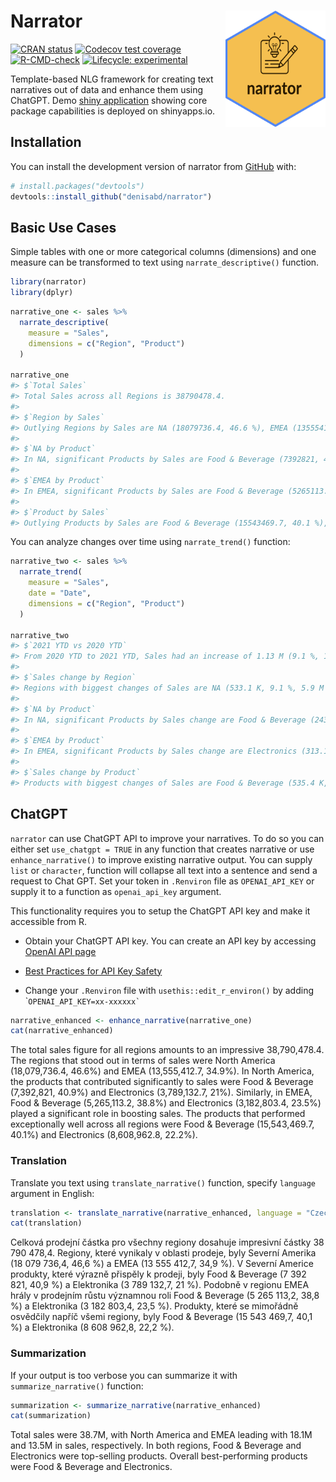 
<!-- README.md is generated from README.Rmd. Please edit that file -->

# Narrator <img src="man/figures/hex.png" align="right" width="160"/>

<!-- badges: start -->

[![CRAN
status](https://www.r-pkg.org/badges/version/narrator)](https://CRAN.R-project.org/package=narrator)
[![Codecov test
coverage](https://codecov.io/gh/denisabd/narrator/branch/main/graph/badge.svg)](https://app.codecov.io/gh/denisabd/narrator?branch=main)
[![R-CMD-check](https://github.com/denisabd/narrator/actions/workflows/R-CMD-check.yaml/badge.svg)](https://github.com/denisabd/narrator/actions/workflows/R-CMD-check.yaml)
[![Lifecycle:
experimental](https://img.shields.io/badge/lifecycle-experimental-orange.svg)](https://lifecycle.r-lib.org/articles/stages.html#experimental)

<!-- badges: end -->

Template-based NLG framework for creating text narratives out of data
and enhance them using ChatGPT. Demo [shiny
application](https://deny.shinyapps.io/narrator_app/) showing core
package capabilities is deployed on shinyapps.io.

## Installation

You can install the development version of narrator from
[GitHub](https://github.com/) with:

``` r
# install.packages("devtools")
devtools::install_github("denisabd/narrator")
```

## Basic Use Cases

Simple tables with one or more categorical columns (dimensions) and one
measure can be transformed to text using `narrate_descriptive()`
function.

``` r
library(narrator)
library(dplyr)
```

``` r
narrative_one <- sales %>%
  narrate_descriptive(
    measure = "Sales",
    dimensions = c("Region", "Product")
  )

narrative_one
#> $`Total Sales`
#> Total Sales across all Regions is 38790478.4.
#> 
#> $`Region by Sales`
#> Outlying Regions by Sales are NA (18079736.4, 46.6 %), EMEA (13555412.7, 34.9 %).
#> 
#> $`NA by Product`
#> In NA, significant Products by Sales are Food & Beverage (7392821, 40.9 %), Electronics (3789132.7, 21 %).
#> 
#> $`EMEA by Product`
#> In EMEA, significant Products by Sales are Food & Beverage (5265113.2, 38.8 %), Electronics (3182803.4, 23.5 %).
#> 
#> $`Product by Sales`
#> Outlying Products by Sales are Food & Beverage (15543469.7, 40.1 %), Electronics (8608962.8, 22.2 %).
```

You can analyze changes over time using `narrate_trend()` function:

``` r
narrative_two <- sales %>%
  narrate_trend(
    measure = "Sales",
    date = "Date",
    dimensions = c("Region", "Product")
  )

narrative_two
#> $`2021 YTD vs 2020 YTD`
#> From 2020 YTD to 2021 YTD, Sales had an increase of 1.13 M (9.1 %, 12.42 M to 13.55 M).
#> 
#> $`Sales change by Region`
#> Regions with biggest changes of Sales are NA (533.1 K, 9.1 %, 5.9 M to 6.4 M), EMEA (416.9 K, 9.91 %, 4.2 M to 4.6 M).
#> 
#> $`NA by Product`
#> In NA, significant Products by Sales change are Food & Beverage (243.3 K, 9.92 %, 2.5 M to 2.7 M), Tools (190.5 K, 32.72 %, 582.2 K to 772.7 K).
#> 
#> $`EMEA by Product`
#> In EMEA, significant Products by Sales change are Electronics (313.1 K, 36.05 %, 868.6 K to 1.2 M), Food & Beverage (244.8 K, 15.01 %, 1.6 M to 1.9 M).
#> 
#> $`Sales change by Product`
#> Products with biggest changes of Sales are Food & Beverage (535.4 K, 10.63 %, 5 M to 5.6 M), Electronics (525.9 K, 19.79 %, 2.7 M to 3.2 M).
```

## ChatGPT

`narrator` can use ChatGPT API to improve your narratives. To do so you
can either set `use_chatgpt = TRUE` in any function that creates
narrative or use `enhance_narrative()` to improve existing narrative
output. You can supply `list` or `character`, function will collapse all
text into a sentence and send a request to Chat GPT. Set your token in
`.Renviron` file as `OPENAI_API_KEY` or supply it to a function as
`openai_api_key` argument.

This functionality requires you to setup the ChatGPT API key and make it
accessible from R.

- Obtain your ChatGPT API key. You can create an API key by accessing
  [OpenAI API page](https://platform.openai.com/account/api-keys)

- [Best Practices for API Key
  Safety](https://help.openai.com/en/articles/5112595-best-practices-for-api-key-safety)

- Change your `.Renviron` file with `usethis::edit_r_environ()` by
  adding \``` OPENAI_API_KEY=xx-xxxxxx` ``

``` r
narrative_enhanced <- enhance_narrative(narrative_one)
cat(narrative_enhanced)
```

The total sales figure for all regions amounts to an impressive
38,790,478.4. The regions that stood out in terms of sales were North
America (18,079,736.4, 46.6%) and EMEA (13,555,412.7, 34.9%). In North
America, the products that contributed significantly to sales were Food
& Beverage (7,392,821, 40.9%) and Electronics (3,789,132.7, 21%).
Similarly, in EMEA, Food & Beverage (5,265,113.2, 38.8%) and Electronics
(3,182,803.4, 23.5%) played a significant role in boosting sales. The
products that performed exceptionally well across all regions were Food
& Beverage (15,543,469.7, 40.1%) and Electronics (8,608,962.8, 22.2%).

### Translation

Translate you text using `translate_narrative()` function, specify
`language` argument in English:

``` r
translation <- translate_narrative(narrative_enhanced, language = "Czech")
cat(translation)
```

Celková prodejní částka pro všechny regiony dosahuje impresivní částky
38 790 478,4. Regiony, které vynikaly v oblasti prodeje, byly Severní
Amerika (18 079 736,4, 46,6 %) a EMEA (13 555 412,7, 34,9 %). V Severní
Americe produkty, které výrazně přispěly k prodeji, byly Food & Beverage
(7 392 821, 40,9 %) a Elektronika (3 789 132,7, 21 %). Podobně v regionu
EMEA hrály v prodejním růstu významnou roli Food & Beverage (5 265
113,2, 38,8 %) a Elektronika (3 182 803,4, 23,5 %). Produkty, které se
mimořádně osvědčily napříč všemi regiony, byly Food & Beverage (15 543
469,7, 40,1 %) a Elektronika (8 608 962,8, 22,2 %).

### Summarization

If your output is too verbose you can summarize it with
`summarize_narrative()` function:

``` r
summarization <- summarize_narrative(narrative_enhanced)
cat(summarization)
```

Total sales were 38.7M, with North America and EMEA leading with 18.1M
and 13.5M in sales, respectively. In both regions, Food & Beverage and
Electronics were top-selling products. Overall best-performing products
were Food & Beverage and Electronics.
